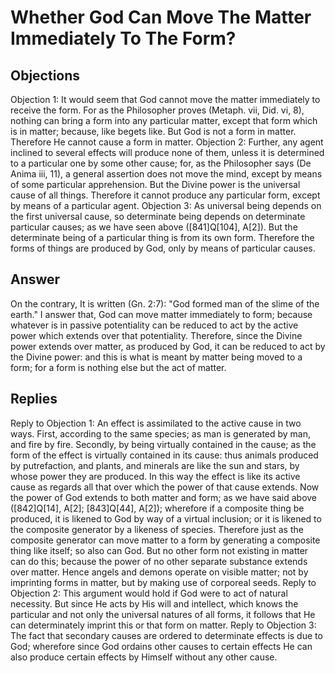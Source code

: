 # Whether God Can Move The Matter Immediately To The Form?
## Objections
Objection 1: It would seem that God cannot move the matter immediately to receive the form. For as the Philosopher proves (Metaph. vii, Did. vi, 8), nothing can bring a form into any particular matter, except that form which is in matter; because, like begets like. But God is not a form in matter. Therefore He cannot cause a form in matter.
Objection 2: Further, any agent inclined to several effects will produce none of them, unless it is determined to a particular one by some other cause; for, as the Philosopher says (De Anima iii, 11), a general assertion does not move the mind, except by means of some particular apprehension. But the Divine power is the universal cause of all things. Therefore it cannot produce any particular form, except by means of a particular agent.
Objection 3: As universal being depends on the first universal cause, so determinate being depends on determinate particular causes; as we have seen above ([841]Q[104], A[2]). But the determinate being of a particular thing is from its own form. Therefore the forms of things are produced by God, only by means of particular causes.
## Answer
On the contrary, It is written (Gn. 2:7): "God formed man of the slime of the earth."
I answer that, God can move matter immediately to form; because whatever is in passive potentiality can be reduced to act by the active power which extends over that potentiality. Therefore, since the Divine power extends over matter, as produced by God, it can be reduced to act by the Divine power: and this is what is meant by matter being moved to a form; for a form is nothing else but the act of matter.
## Replies
Reply to Objection 1: An effect is assimilated to the active cause in two ways. First, according to the same species; as man is generated by man, and fire by fire. Secondly, by being virtually contained in the cause; as the form of the effect is virtually contained in its cause: thus animals produced by putrefaction, and plants, and minerals are like the sun and stars, by whose power they are produced. In this way the effect is like its active cause as regards all that over which the power of that cause extends. Now the power of God extends to both matter and form; as we have said above ([842]Q[14], A[2]; [843]Q[44], A[2]); wherefore if a composite thing be produced, it is likened to God by way of a virtual inclusion; or it is likened to the composite generator by a likeness of species. Therefore just as the composite generator can move matter to a form by generating a composite thing like itself; so also can God. But no other form not existing in matter can do this; because the power of no other separate substance extends over matter. Hence angels and demons operate on visible matter; not by imprinting forms in matter, but by making use of corporeal seeds.
Reply to Objection 2: This argument would hold if God were to act of natural necessity. But since He acts by His will and intellect, which knows the particular and not only the universal natures of all forms, it follows that He can determinately imprint this or that form on matter.
Reply to Objection 3: The fact that secondary causes are ordered to determinate effects is due to God; wherefore since God ordains other causes to certain effects He can also produce certain effects by Himself without any other cause.